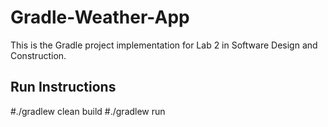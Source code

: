 # Gradle-Weather-App
This is the Gradle project implementation for Lab 2 in Software Design and Construction.

## Run Instructions
#./gradlew clean build
#./gradlew run
